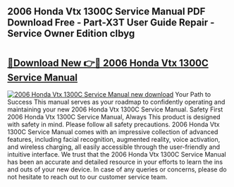 ## 2006 Honda Vtx 1300C Service Manual PDF Download Free - Part-X3T User Guide Repair - Service Owner Edition cIbyg

# <h2><a href="http://bc3868.oget.top/?id=2006+Honda+Vtx+1300C+Service+Manual">🔗Download New 👉🔴 2006 Honda Vtx 1300C Service Manual</a></h2>

[![2006 Honda Vtx 1300C Service Manual new download](https://i.imgur.com/5g1atiW.png)](http://bc3868.oget.top/?id=2006+Honda+Vtx+1300C+Service+Manual)
Your Path to Success This manual serves as your roadmap to confidently operating and maintaining your new 2006 Honda Vtx 1300C Service Manual. Safety First 2006 Honda Vtx 1300C Service Manual, Always This product is designed with safety in mind. Please follow all safety precautions. 2006 Honda Vtx 1300C Service Manual comes with an impressive collection of advanced features, including facial recognition, augmented reality, voice activation, and wireless charging, all easily accessible through the user-friendly and intuitive interface. We trust that the 2006 Honda Vtx 1300C Service Manual has been an accurate and detailed resource in your efforts to learn the ins and outs of your new device. In case of any queries or concerns, please do not hesitate to reach out to our customer service team.
